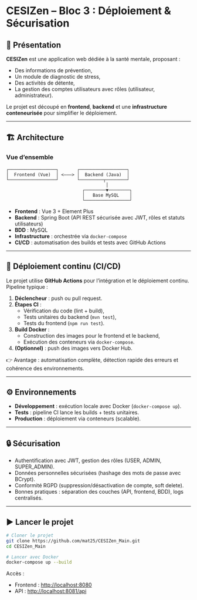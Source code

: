 # CESIZen – Bloc 3 : Déploiement & Sécurisation

## 📌 Présentation
**CESIZen** est une application web dédiée à la santé mentale, proposant :
- Des informations de prévention,
- Un module de diagnostic de stress,
- Des activités de détente,
- La gestion des comptes utilisateurs avec rôles (utilisateur, administrateur).

Le projet est découpé en **frontend**, **backend** et une **infrastructure conteneurisée** pour simplifier le déploiement.

---

## 🏗️ Architecture

### Vue d’ensemble
```
┌──────────────────┐       ┌──────────────────┐
│  Frontend (Vue)  │ <–––> │  Backend (Java)  │
└──────────────────┘       └─────────┬────────┘
                                      │
                             ┌────────▼────────┐
                             │   Base MySQL    │
                             └─────────────────┘
```

- **Frontend** : Vue 3 + Element Plus  
- **Backend** : Spring Boot (API REST sécurisée avec JWT, rôles et statuts utilisateurs)  
- **BDD** : MySQL  
- **Infrastructure** : orchestrée via `docker-compose`  
- **CI/CD** : automatisation des builds et tests avec GitHub Actions

---

## 🚀 Déploiement continu (CI/CD)

Le projet utilise **GitHub Actions** pour l’intégration et le déploiement continu.  
Pipeline typique :

1. **Déclencheur** : push ou pull request.  
2. **Étapes CI** :
   - Vérification du code (lint + build),
   - Tests unitaires du backend (`mvn test`),
   - Tests du frontend (`npm run test`).  
3. **Build Docker** :
   - Construction des images pour le frontend et le backend,  
   - Exécution des conteneurs via `docker-compose`.  
4. **(Optionnel)** : push des images vers Docker Hub.  

👉 Avantage : automatisation complète, détection rapide des erreurs et cohérence des environnements.

---

## ⚙️ Environnements

- **Développement** : exécution locale avec Docker (`docker-compose up`).  
- **Tests** : pipeline CI lance les builds + tests unitaires.  
- **Production** : déploiement via conteneurs (scalable).  

---

## 🔒 Sécurisation
- Authentification avec JWT, gestion des rôles (USER, ADMIN, SUPER_ADMIN).  
- Données personnelles sécurisées (hashage des mots de passe avec BCrypt).  
- Conformité RGPD (suppression/désactivation de compte, soft delete).  
- Bonnes pratiques : séparation des couches (API, frontend, BDD), logs centralisés.

---

## ▶️ Lancer le projet
```bash
# Cloner le projet
git clone https://github.com/mat25/CESIZen_Main.git
cd CESIZen_Main

# Lancer avec Docker
docker-compose up --build
```

Accès :
- Frontend : [http://localhost:8080](http://localhost:8080)  
- API : [http://localhost:8081/api](http://localhost:8081/api)  
